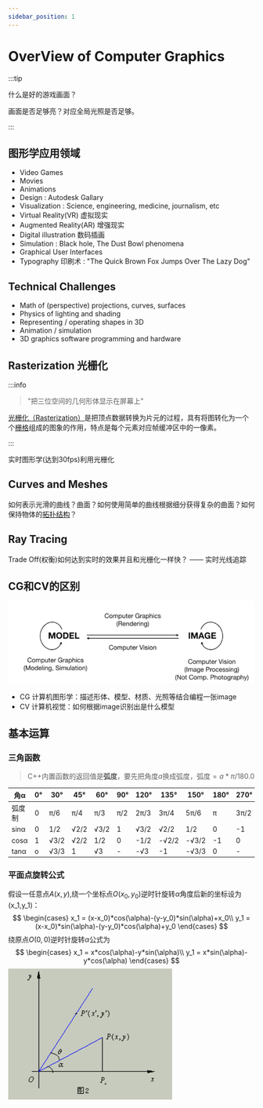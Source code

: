 ```yaml
---
sidebar_position: 1
---
```


# OverView of Computer Graphics

:::tip

什么是好的游戏画面？

画面是否足够亮？对应全局光照是否足够。

:::

## 图形学应用领域

- Video Games
- Movies
- Animations
- Design : Autodesk Gallary
- Visualization : Science, engineering, medicine, journalism, etc
- Virtual Reality(VR) 虚拟现实
- Augmented Reality(AR) 增强现实
- Digital illustration 数码插画
- Simulation : Black hole, The Dust Bowl phenomena
- Graphical User Interfaces
- Typography 印刷术 : "The Quick Brown Fox Jumps Over The Lazy Dog"

## Technical Challenges

- Math of (perspective) projections, curves, surfaces
- Physics of lighting and shading
- Representing / operating shapes in 3D
- Animation / simulation
- 3D graphics software programming and hardware

## Rasterization 光栅化

:::info

> "把三位空间的几何形体显示在屏幕上"

[光栅化（Rasterization）](https://baike.baidu.com/item/光栅化/10008122?fr=aladdin)是把顶点数据转换为片元的过程，具有将图转化为一个个[栅格](https://baike.baidu.com/item/栅格/7368256)组成的图象的作用，特点是每个元素对应帧缓冲区中的一像素。

:::

实时图形学(达到30fps)利用光栅化

## Curves and Meshes 

如何表示光滑的曲线？曲面？如何使用简单的曲线根据细分获得复杂的曲面？如何保持物体的[拓扑结构](https://baike.baidu.com/item/拓扑结构)？

## Ray Tracing

Trade Off(权衡)如何达到实时的效果并且和光栅化一样快？ —— 实时光线追踪

## CG和CV的区别

![](./src/CS&CV.png)

- CG 计算机图形学：描述形体、模型、材质、光照等结合编程一张image
- CV 计算机视觉：如何根据image识别出是什么模型

## 基本运算

### 三角函数

> C++内置函数的返回值是**弧度**，要先把角度$a$换成弧度，弧度$=a*\pi/180.0$

| 角α    | 0°   | 30°  | 45°  | 60°  | 90°  | 120° | 135°  | 150°  | 180° | 270° | 360° |
| ------ | ---- | ---- | ---- | ---- | ---- | ---- | ----- | ----- | ---- | ---- | ---- |
| 弧度制 | 0    | π/6  | π/4  | π/3  | π/2  | 2π/3 | 3π/4  | 5π/6  | π    | 3π/2 | 2π   |
| sinα   | 0    | 1/2  | √2/2 | √3/2 | 1    | √3/2 | √2/2  | 1/2   | 0    | -1   | 0    |
| cosα   | 1    | √3/2 | √2/2 | 1/2  | 0    | -1/2 | -√2/2 | -√3/2 | -1   | 0    | 1    |
| tanα   | o    | √3/3 | 1    | √3   | -    | -√3  | -1    | -√3/3 | 0    | -    | 0    |

### 平面点旋转公式

假设一任意点$A(x,y)$,绕一个坐标点$O(x_0,y_0)$逆时针旋转$\alpha$角度后新的坐标设为(x_1,y_1)：
$$
\begin{cases}
x_1 = (x-x_0)*cos(\alpha)-(y-y_0)*sin(\alpha)+x_0\\
y_1 = (x-x_0)*sin(\alpha)-(y-y_0)*cos(\alpha)+y_0
\end{cases}
$$
绕原点$O(0,0)$逆时针旋转$\alpha$公式为
$$
\begin{cases}
x_1 = x*cos(\alpha)-y*sin(\alpha)\\
y_1 = x*sin(\alpha)-y*cos(\alpha)
\end{cases}
$$
![](./src/点绕点旋转.png)
